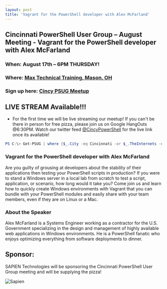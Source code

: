 ```yaml
---
layout: post
title: 'Vagrant for the PowerShell developer with Alex McFarland'
---
```


## Cincinnati PowerShell User Group – August Meeting - Vagrant for the PowerShell developer with Alex McFarland

### When: August 17th – 6PM THURSDAY!

### Where: [Max Technical Training, Mason, OH](https://goo.gl/maps/ijBGbvJQR3B2)


### Sign up here: [Cincy PSUG Meetup](https://www.meetup.com/TechLife-Cincinnati/events/242274677/)

## LIVE STREAM Available!!!
-   For the first time we will be live streaming our meetup! If you can't be there in person for free pizza, please join us on Google HangOuts @6:30PM.  Watch our twitter feed [@CincyPowerShell](https://twitter.com/CincyPowerShell) for the live link once its available!

```powershell 
PS C:\> Get-PSUG | where {$_.City -eq Cincinnati -or $_.TheInternets -eq $true}
```

### **Vagrant for the PowerShell developer with Alex McFarland**

Are you guilty of grousing at developers about the stability of their applications then testing your PowerShell scripts in production? If you were to stand a Windows server in a local lab from scratch to test a script, application, or scenario, how long would it take you? Come join us and learn how to quickly create Windows environments with Vagrant that you can bundle with your PowerShell modules and easily share with your team members, even if they are on Linux or a Mac.

### About the Speaker
Alex McFarland is a Systems Engineer working as a contractor for the U.S. Government specializing in the design and management of highly available web applications in Windows environments. He is a PowerShell fanatic who enjoys optimizing everything from software deployments to dinner.

## Sponsor:

SAPIEN Technologies will be sponsoring the Cincinnati PowerShell User Group meeting and will be supplying the pizza!

![Sapien](http://cincypowershell.org/img/sapien.jpeg)
